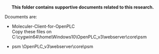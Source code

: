 <p align="center">
   <b>
   This folder contains supportive documents related to this research. 
   </b>
</p>

Dcouments are:  

- Moleculer-Client-for-OpenPLC   
Copy these files on  C:\cygwin64\home\Windows10\OpenPLC_v3\webserver\core\psm  

- psm
\OpenPLC_v3\webserver\core\psm